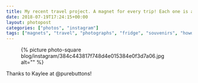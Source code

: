 ```yaml
---
title: My recent travel project. A magnet for every trip! Each one is a photo I took.
date: 2018-07-19T17:24:15+00:00
layout: photopost
categories: ["photos", "instagram"]
tags: ["magnets", "travel", "photographs", "fridge", "souvenirs", "howdotheywork", "colours", "imadethese"]
---
```


<figure class="photo photo--square">
  {% picture photo-square blog/instagram/384c443817f748d4e015384e0f3d7a06.jpg alt="" %}
</figure>

Thanks to Kaylee at @purebuttons!
